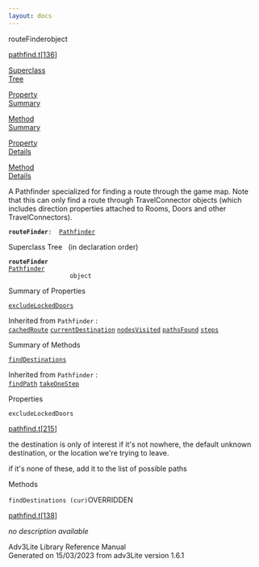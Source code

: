 ```yaml
---
layout: docs
---
```

<span class="title">routeFinder</span><span class="type">object</span>

[pathfind.t](../file/pathfind.t.html)\[[136](../source/pathfind.t.html#136)\]

[Superclass  
Tree](#_SuperClassTree_)

[Property  
Summary](#_PropSummary_)

[Method  
Summary](#_MethodSummary_)

[Property  
Details](#_Properties_)

[Method  
Details](#_Methods_)



A Pathfinder specialized for finding a route through the game map. Note
that this can only find a route through TravelConnector objects (which
includes direction properties attached to Rooms, Doors and other
TravelConnectors).

**`routeFinder`**` :   `[`Pathfinder`](../object/Pathfinder.html)



<span id="_SuperClassTree_"></span>



<span class="hdln">Superclass Tree</span>   (in declaration order)



**`routeFinder`**  
[`Pathfinder`](../object/Pathfinder.html)  
`                 object`  
<span id="_PropSummary_"></span>



<span class="hdln">Summary of Properties</span>  



[`excludeLockedDoors`](#excludeLockedDoors)

Inherited from `Pathfinder` :  
[`cachedRoute`](../object/Pathfinder.html#cachedRoute) [`currentDestination`](../object/Pathfinder.html#currentDestination) [`nodesVisited`](../object/Pathfinder.html#nodesVisited) [`pathsFound`](../object/Pathfinder.html#pathsFound) [`steps`](../object/Pathfinder.html#steps)

<span id="_MethodSummary_"></span>



<span class="hdln">Summary of Methods</span>  



[`findDestinations`](#findDestinations)

Inherited from `Pathfinder` :  
[`findPath`](../object/Pathfinder.html#findPath) [`takeOneStep`](../object/Pathfinder.html#takeOneStep)

<span id="_Properties_"></span>



<span class="hdln">Properties</span>  



<span id="excludeLockedDoors"></span>

`excludeLockedDoors`

[pathfind.t](../file/pathfind.t.html)\[[215](../source/pathfind.t.html#215)\]



the destination is only of interest if it's not nowhere, the default
unknown destination, or the location we're trying to leave.

if it's none of these, add it to the list of possible paths



<span id="_Methods_"></span>



<span class="hdln">Methods</span>  



<span id="findDestinations"></span>

`findDestinations (cur)`<span class="rem">OVERRIDDEN</span>

[pathfind.t](../file/pathfind.t.html)\[[138](../source/pathfind.t.html#138)\]



*no description available*





Adv3Lite Library Reference Manual  
Generated on 15/03/2023 from adv3Lite version 1.6.1


